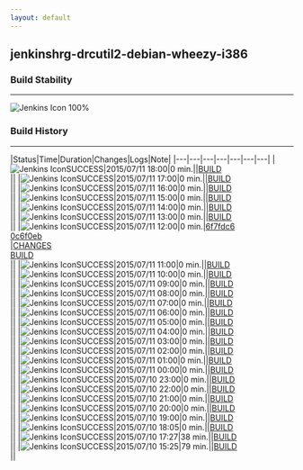 ```yaml
---
layout: default
---
```

## jenkinshrg-drcutil2-debian-wheezy-i386
### Build Stability
___
![Jenkins Icon](http://jenkinshrg.github.io/images/48x48/health-80plus.png)
100%
  
### Build History
___
|Status|Time|Duration|Changes|Logs|Note|
|---|---|---|---|---|---|---|
|![Jenkins Icon](http://jenkinshrg.github.io/images/24x24/blue.png)SUCCESS|2015/07/11 18:00|0 min.||[BUILD](https://drive.google.com/file/d/0B54sHwaxmuM4YndIdW1JTElHUVU/view?usp=drivesdk)<br>||
|![Jenkins Icon](http://jenkinshrg.github.io/images/24x24/blue.png)SUCCESS|2015/07/11 17:00|0 min.||[BUILD](https://drive.google.com/file/d/0B54sHwaxmuM4aUFtdi1mRldXNk0/view?usp=drivesdk)<br>||
|![Jenkins Icon](http://jenkinshrg.github.io/images/24x24/blue.png)SUCCESS|2015/07/11 16:00|0 min.||[BUILD](https://drive.google.com/file/d/0B54sHwaxmuM4TWpXQjhOMUtLeHM/view?usp=drivesdk)<br>||
|![Jenkins Icon](http://jenkinshrg.github.io/images/24x24/blue.png)SUCCESS|2015/07/11 15:00|0 min.||[BUILD](https://drive.google.com/file/d/0B54sHwaxmuM4b1lGNXFsVjJ6eDQ/view?usp=drivesdk)<br>||
|![Jenkins Icon](http://jenkinshrg.github.io/images/24x24/blue.png)SUCCESS|2015/07/11 14:00|0 min.||[BUILD](https://drive.google.com/file/d/0B54sHwaxmuM4eVMweGJ3SVRMb2s/view?usp=drivesdk)<br>||
|![Jenkins Icon](http://jenkinshrg.github.io/images/24x24/blue.png)SUCCESS|2015/07/11 13:00|0 min.||[BUILD](https://drive.google.com/file/d/0B54sHwaxmuM4WDFkVGZKMlMyaGs/view?usp=drivesdk)<br>||
|![Jenkins Icon](http://jenkinshrg.github.io/images/24x24/blue.png)SUCCESS|2015/07/11 12:00|0 min.|[6f7fdc6](https://github.com/fkanehiro/hrpsys-base.git/commit/6f7fdc6)<br>[0c6f0eb](https://github.com/fkanehiro/hrpsys-base.git/commit/0c6f0eb)<br>|[CHANGES](https://drive.google.com/file/d/0B54sHwaxmuM4RnRuX2xmazc2NXM/view?usp=drivesdk)<br>[BUILD](https://drive.google.com/file/d/0B54sHwaxmuM4d3NwbURmdVlIRjQ/view?usp=drivesdk)<br>||
|![Jenkins Icon](http://jenkinshrg.github.io/images/24x24/blue.png)SUCCESS|2015/07/11 11:00|0 min.||[BUILD](https://drive.google.com/file/d/0B54sHwaxmuM4cEtwd1VPZnc5Vkk/view?usp=drivesdk)<br>||
|![Jenkins Icon](http://jenkinshrg.github.io/images/24x24/blue.png)SUCCESS|2015/07/11 10:00|0 min.||[BUILD](https://drive.google.com/file/d/0B54sHwaxmuM4THUxN28yZVkzdEk/view?usp=drivesdk)<br>||
|![Jenkins Icon](http://jenkinshrg.github.io/images/24x24/blue.png)SUCCESS|2015/07/11 09:00|0 min.||[BUILD](https://drive.google.com/file/d/0B54sHwaxmuM4ZW1mSG5DXzVpbHM/view?usp=drivesdk)<br>||
|![Jenkins Icon](http://jenkinshrg.github.io/images/24x24/blue.png)SUCCESS|2015/07/11 08:00|0 min.||[BUILD](https://drive.google.com/file/d/0B54sHwaxmuM4ZGs0bkcwVWdUVWM/view?usp=drivesdk)<br>||
|![Jenkins Icon](http://jenkinshrg.github.io/images/24x24/blue.png)SUCCESS|2015/07/11 07:00|0 min.||[BUILD](https://drive.google.com/file/d/0B54sHwaxmuM4TFVUMk9wSUVXdjA/view?usp=drivesdk)<br>||
|![Jenkins Icon](http://jenkinshrg.github.io/images/24x24/blue.png)SUCCESS|2015/07/11 06:00|0 min.||[BUILD](https://drive.google.com/file/d/0B54sHwaxmuM4d291T3FDejB1Z00/view?usp=drivesdk)<br>||
|![Jenkins Icon](http://jenkinshrg.github.io/images/24x24/blue.png)SUCCESS|2015/07/11 05:00|0 min.||[BUILD](https://drive.google.com/file/d/0B54sHwaxmuM4a0xkZWRTYWhjSlU/view?usp=drivesdk)<br>||
|![Jenkins Icon](http://jenkinshrg.github.io/images/24x24/blue.png)SUCCESS|2015/07/11 04:00|0 min.||[BUILD](https://drive.google.com/file/d/0B54sHwaxmuM4Tm5xS0tVM2I1WGs/view?usp=drivesdk)<br>||
|![Jenkins Icon](http://jenkinshrg.github.io/images/24x24/blue.png)SUCCESS|2015/07/11 03:00|0 min.||[BUILD](https://drive.google.com/file/d/0B54sHwaxmuM4TjV5aXltX0JOSlE/view?usp=drivesdk)<br>||
|![Jenkins Icon](http://jenkinshrg.github.io/images/24x24/blue.png)SUCCESS|2015/07/11 02:00|0 min.||[BUILD](https://drive.google.com/file/d/0B54sHwaxmuM4eE5XS3FEakYyZEU/view?usp=drivesdk)<br>||
|![Jenkins Icon](http://jenkinshrg.github.io/images/24x24/blue.png)SUCCESS|2015/07/11 01:00|0 min.||[BUILD](https://drive.google.com/file/d/0B54sHwaxmuM4RGxMTnJLaDBPajA/view?usp=drivesdk)<br>||
|![Jenkins Icon](http://jenkinshrg.github.io/images/24x24/blue.png)SUCCESS|2015/07/11 00:00|0 min.||[BUILD](https://drive.google.com/file/d/0B54sHwaxmuM4TEhhc2lnR19kd3c/view?usp=drivesdk)<br>||
|![Jenkins Icon](http://jenkinshrg.github.io/images/24x24/blue.png)SUCCESS|2015/07/10 23:00|0 min.||[BUILD](https://drive.google.com/file/d/0B54sHwaxmuM4cy1qNm9uSDA0a2c/view?usp=drivesdk)<br>||
|![Jenkins Icon](http://jenkinshrg.github.io/images/24x24/blue.png)SUCCESS|2015/07/10 22:00|0 min.||[BUILD](https://drive.google.com/file/d/0B54sHwaxmuM4aGl5VjIxaXV6MUU/view?usp=drivesdk)<br>||
|![Jenkins Icon](http://jenkinshrg.github.io/images/24x24/blue.png)SUCCESS|2015/07/10 21:00|0 min.||[BUILD](https://drive.google.com/file/d/0B54sHwaxmuM4REUwMm1UblM3aEU/view?usp=drivesdk)<br>||
|![Jenkins Icon](http://jenkinshrg.github.io/images/24x24/blue.png)SUCCESS|2015/07/10 20:00|0 min.||[BUILD](https://drive.google.com/file/d/0B54sHwaxmuM4aGl3ckh6UlQwVlE/view?usp=drivesdk)<br>||
|![Jenkins Icon](http://jenkinshrg.github.io/images/24x24/blue.png)SUCCESS|2015/07/10 19:00|0 min.||[BUILD](https://drive.google.com/file/d/0B54sHwaxmuM4ME1zMk1fNXc0OVE/view?usp=drivesdk)<br>||
|![Jenkins Icon](http://jenkinshrg.github.io/images/24x24/blue.png)SUCCESS|2015/07/10 18:05|0 min.||[BUILD](https://drive.google.com/file/d/0B54sHwaxmuM4RFRlSERaLTVzSWc/view?usp=drivesdk)<br>||
|![Jenkins Icon](http://jenkinshrg.github.io/images/24x24/blue.png)SUCCESS|2015/07/10 17:27|38 min.||[BUILD](https://drive.google.com/file/d/0B54sHwaxmuM4bERmX1lGdDQ5VDA/view?usp=drivesdk)<br>||
|![Jenkins Icon](http://jenkinshrg.github.io/images/24x24/blue.png)SUCCESS|2015/07/10 15:25|79 min.||[BUILD](https://drive.google.com/file/d/0B54sHwaxmuM4M1dqTEhkRTNsR28/view?usp=drivesdk)<br>||
